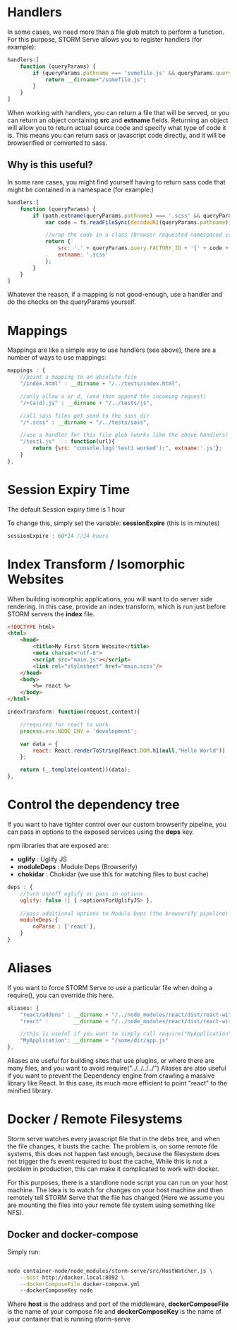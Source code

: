 # Handlers

In some cases, we need more than a file glob match to perform a function. For this purpose,
STORM Serve allows you to register handlers (for example):

``` javascript
handlers:[
	function (queryParams) {
		if (queryParams.pathname === 'somefile.js' && queryParams.query.ID) {
			return __dirname+"/somefile.js";
		}
	}
]
```

When working with handlers, you can return a file that will be served, or you can return an object containing
__src__ and __extname__ fields. Returning an object will allow you to return actual source code and specify what type of code it is.
This means you can return sass or javascript code directly, and it will be browserified or converted to sass.

## Why is this useful?

In some rare cases, you might find yourself having to return sass code that might be contained in a namespace (for example:)

``` javascript
handlers:[
	function (queryParams) {
		if (path.extname(queryParams.pathname) === '.scss' && queryParams.query.ID) {
			var code = fs.readFileSync(decodeURI(queryParams.pathname));

			//wrap the code in a class (browser requested namespaced css)
			return {
				src: '.' + queryParams.query.FACTORY_ID + '{' + code + "}",
				extname: '.scss'
			};
		}
	}
]
```

Whatever the reason, if a mapping is not good-enough, use a handler and do the checks on the queryParams yourself.

# Mappings

Mappings are like a simple way to use handlers (see above), there are a number of ways to use mappings:

```javascript
mappings : {
	//point a mapping to an absolute file
	"/index.html" : __dirname + "/../tests/index.html",

	//only allow a or d, (and then append the incoming request)
	"/+(a|d).js" : __dirname + "/../tests/js",

	//all sass files get send to the sass dir
	"/*.scss" : __dirname + "/../tests/sass",

	//use a handler for this file glob (works like the above handlers)
	"/test1.js"	  : function(url){
		return {src: "console.log('test1 worked');", extname:'.js'};
	}
},
```

# Session Expiry Time

The default Session expiry time is 1 hour

To change this, simply set the variable: __sessionExpire__ (this is in minutes)

```javascript
sessionExpire : 60*24 //24 hours
```

# Index Transform / Isomorphic Websites

When building isomorphic applications, you will want to do server side rendering. 
In this case, provide an index transform, which is run just before STORM servers the __index__ file.

```html
<!DOCTYPE html>
<html>
    <head>
        <title>My First Storm Website</title>
		<meta charset="utf-8">
		<script src="main.js"></script>
		<link rel="stylesheet" href="main.scss"/>
    </head>
    <body>
		<%= react %>
	</body>
</html>
```

```javascript
indexTransform: function(request,content){

	//required for react to work
	process.env.NODE_ENV = 'development';

	var data = {
		react: React.renderToString(React.DOM.h1(null,"Hello World"))
	};

	return (_.template(content))(data);
},
```

# Control the dependency tree

If you want to have tighter control over our custom browserify pipeline,
you can pass in options to the exposed services using the __deps__ key.

npm libraries that are exposed are:

* __uglify__ : Uglify JS
* __moduleDeps__ : Module Deps (Browserify)
* __chokidar__ : Chokidar (we use this for watching files to bust cache)


```javascript
deps : {
	//turn on/off uglify or pass in options
	uglify: false || { <optionsForUglifyJS> },
	
	//pass additional options to Module Deps (the browserify pipeline)
	moduleDeps:{
		noParse : ['react'],
	}
}
```

# Aliases

If you want to force STORM Serve to use a particular file when doing a require(), you can override this here.

```javascript
aliases: {
	"react/addons" : __dirname + "/../node_modules/react/dist/react-with-addons.js",
	"react" :		 __dirname + "/../node_modules/react/dist/react-with-addons.js",

	//this is useful if you want to simply call require("MyApplication"); anywhere within your app
	"MyApplication": __dirname + "/some/dir/app.js"
},
```

Aliases are useful for building sites that use plugins, or where there are many files, and you want to avoid require("../../../../")
Aliases are also useful if you want to prevent the Dependency engine from crawling a massive library like React. In this case,
its much more efficient to point "react" to the minified library.

# Docker / Remote Filesystems

Storm serve watches every javascript file that in the debs tree, and when the file changes, it busts the cache.
The problem is, on some remote file systems, this does not happen fast enough, because the filesystem does not trigger
the fs event required to bust the cache, While this is not a problem in production, this can make it complicated
to work with docker.

For this purposes, there is a standlone node script you can run on your host machine. The idea is to watch for changes on your host
machine and then remotely tell STORM Serve that the file has changed (Here we assume you are mounting the files into your remote file system using
something like NFS).


## Docker and docker-compose

Simply run:

```bash

node container-node/node_modules/storm-serve/src/HostWatcher.js \
	--host http://docker.local:8092 \
	--dockerComposeFile docker-compose.yml 
	--dockerComposeKey node
```

Where __host__ is the address and port of the middleware,
__dockerComposeFile__ is the name of your compose file and
__dockerComposeKey__ is the name of your container that is running storm-serve